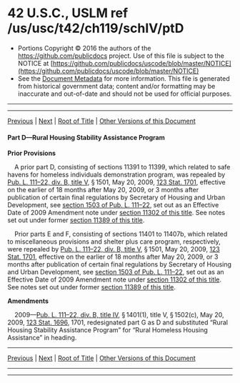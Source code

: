 ---
---

# 42 U.S.C., USLM ref /us/usc/t42/ch119/schIV/ptD

* Portions Copyright © 2016 the authors of the https://github.com/publicdocs project.
  Use of this file is subject to the NOTICE at [https://github.com/publicdocs/uscode/blob/master/NOTICE](https://github.com/publicdocs/uscode/blob/master/NOTICE)
* See the [Document Metadata](././../../../../../..//README.md) for more information.
  This file is generated from historical government data; content and/or formatting may be inaccurate and out-of-date and should not be used for official purposes.

----------
----------

[Previous](./../../../../../..//us/usc/t42/ch119/schIV/ptC/m__us_usc_t42_s11389.md) | [Next](./../../../../../..//us/usc/t42/ch119/schIV/ptD/m__us_usc_t42_s11408.md) | [Root of Title](./../../../../../../) | [Other Versions of this Document](https://publicdocs.github.io/go/links?ns=uslm&ref=%2Fus%2Fusc%2Ft42%2Fch119%2FschIV%2FptD)

#### Part D—Rural Housing Stability Assistance Program

 __Prior Provisions__ 

    A prior part D, consisting of sections 11391 to 11399, which related to safe havens for homeless individuals demonstration program, was repealed by [Pub. L. 111–22, div. B, title V][/us/pl/111/22/dB/tV], § 1501, May 20, 2009, [123 Stat. 1701][/us/stat/123/1701], effective on the earlier of 18 months after May 20, 2009, or 3 months after publication of certain final regulations by Secretary of Housing and Urban Development, see [section 1503 of Pub. L. 111–22][/us/pl/111/22/s1503], set out as an Effective Date of 2009 Amendment note under [section 11302 of this title][/us/usc/t42/s11302]. See notes set out under former [section 11389 of this title][/us/usc/t42/s11389].

    Prior parts E and F, consisting of sections 11401 to 11407b, which related to miscellaneous provisions and shelter plus care program, respectively, were repealed by [Pub. L. 111–22, div. B, title V][/us/pl/111/22/dB/tV], § 1501, May 20, 2009, [123 Stat. 1701][/us/stat/123/1701], effective on the earlier of 18 months after May 20, 2009, or 3 months after publication of certain final regulations by Secretary of Housing and Urban Development, see [section 1503 of Pub. L. 111–22][/us/pl/111/22/s1503], set out as an Effective Date of 2009 Amendment note under [section 11302 of this title][/us/usc/t42/s11302]. See notes set out under former [section 11389 of this title][/us/usc/t42/s11389].

 __Amendments__ 

    2009—[Pub. L. 111–22, div. B, title IV][/us/pl/111/22/dB/tIV], § 1401(1), title V, § 1502(c), May 20, 2009, [123 Stat. 1696][/us/stat/123/1696], 1701, redesignated part G as D and substituted “Rural Housing Stability Assistance Program” for “Rural Homeless Housing Assistance” in heading.

----------

[Previous](./../../../../../..//us/usc/t42/ch119/schIV/ptC/m__us_usc_t42_s11389.md) | [Next](./../../../../../..//us/usc/t42/ch119/schIV/ptD/m__us_usc_t42_s11408.md) | [Root of Title](./../../../../../../) | [Other Versions of this Document](https://publicdocs.github.io/go/links?ns=uslm&ref=%2Fus%2Fusc%2Ft42%2Fch119%2FschIV%2FptD)

----------
----------

[/us/pl/111/22/dB/tV]: https://publicdocs.github.io/go/links?ns=uslm&ref=%2Fus%2Fpl%2F111%2F22%2FdB%2FtV
[/us/stat/123/1701]: https://publicdocs.github.io/go/links?ns=uslm&ref=%2Fus%2Fstat%2F123%2F1701
[/us/pl/111/22/s1503]: https://publicdocs.github.io/go/links?ns=uslm&ref=%2Fus%2Fpl%2F111%2F22%2Fs1503
[/us/usc/t42/s11302]: https://publicdocs.github.io/go/links?ns=uslm&ref=%2Fus%2Fusc%2Ft42%2Fs11302
[/us/usc/t42/s11389]: https://publicdocs.github.io/go/links?ns=uslm&ref=%2Fus%2Fusc%2Ft42%2Fs11389
[/us/pl/111/22/dB/tV]: https://publicdocs.github.io/go/links?ns=uslm&ref=%2Fus%2Fpl%2F111%2F22%2FdB%2FtV
[/us/stat/123/1701]: https://publicdocs.github.io/go/links?ns=uslm&ref=%2Fus%2Fstat%2F123%2F1701
[/us/pl/111/22/s1503]: https://publicdocs.github.io/go/links?ns=uslm&ref=%2Fus%2Fpl%2F111%2F22%2Fs1503
[/us/usc/t42/s11302]: https://publicdocs.github.io/go/links?ns=uslm&ref=%2Fus%2Fusc%2Ft42%2Fs11302
[/us/usc/t42/s11389]: https://publicdocs.github.io/go/links?ns=uslm&ref=%2Fus%2Fusc%2Ft42%2Fs11389
[/us/pl/111/22/dB/tIV]: https://publicdocs.github.io/go/links?ns=uslm&ref=%2Fus%2Fpl%2F111%2F22%2FdB%2FtIV
[/us/stat/123/1696]: https://publicdocs.github.io/go/links?ns=uslm&ref=%2Fus%2Fstat%2F123%2F1696


